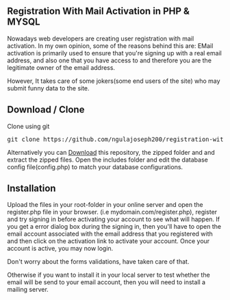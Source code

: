 <h2>Registration With Mail Activation in PHP &amp; MYSQL</h2>
<p>Nowadays web developers are creating user registration with mail activation. In my own opinion, some of the reasons behind this are:
EMail activation is primarily used to ensure that you're signing up with a real email address, and also one that you have access to and therefore you are the legitimate owner of the email address.</p>

<p>However, It takes care of some jokers(some end users of the site) who may submit funny data to the site.</p>
<h2>Download / Clone</h2>
<p>Clone using git</p>
<pre>git clone https://github.com/ngulajoseph200/registration-with-mail-activation-PHP-MYSQL-.git</pre>
<p>Alternatively you can <a id="url" target="_blank" href="https://codeload.github.com/ngulajoseph200/registration-with-mail-activation-PHP-MYSQL-/zip/master">Download</a> this repository, the zipped folder and and extract the zipped files. Open the includes folder and edit the database config file(config.php) to match your database configurations.</p>
<h2>Installation</h2>
<p>Upload the files in your root-folder in your online server and open the register.php file in your browser. 
(i.e mydomain.com/register.php), register and try signing in before activating your account to see what will happen. If you get a error dialog box during the signing in, then you'll have to open the email account associated with the email address that you registered with and then click on the activation link to activate your account. Once your account is active, you may now login.</p>
<p>Don't worry about the forms validations, have taken care of that.</p>
<p>Otherwise if you want to install it in your local server to test whether the email will be send to your email account, then you will need to install a mailing server. </p>


